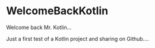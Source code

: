 # WelcomeBackKotlin
Welcome back Mr. Kotlin...

Just a first test of a Kotlin project and sharing on Github....

